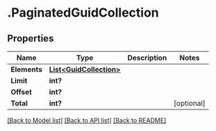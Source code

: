# .PaginatedGuidCollection
## Properties

Name | Type | Description | Notes
------------ | ------------- | ------------- | -------------
**Elements** | [**List&lt;GuidCollection&gt;**](GuidCollection.md) |  | 
**Limit** | **int?** |  | 
**Offset** | **int?** |  | 
**Total** | **int?** |  | [optional] 

[[Back to Model list]](../README.md#documentation-for-models) [[Back to API list]](../README.md#documentation-for-api-endpoints) [[Back to README]](../README.md)

